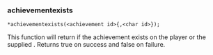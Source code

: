 ### achievementexists
```
*achievementexists(<achievement id>{,<char id>});
```

This function will return if the achievement exists on the player or the supplied
<char id>.
Returns true on success and false on failure.
